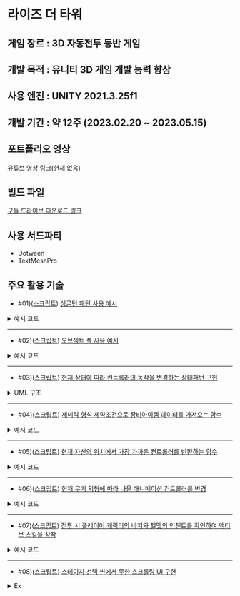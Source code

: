 라이즈 더 타워
===


게임 장르 : 3D 자동전투 등반 게임
---

개발 목적 : 유니티 3D 게임 개발 능력 향상
---

사용 엔진 : UNITY 2021.3.25f1
---


개발 기간 : 약 12주 (2023.02.20 ~ 2023.05.15)
---


포트폴리오 영상
---
[유튜브 영상 링크(현재 없음)]()


빌드 파일
---
[구들 드라이브 다운로드 링크](https://drive.google.com/file/d/1xUYyQ02r2opD2nRvOs4im8ZFvO6rDcBF/view?usp=drive_link)


사용 서드파티
---
* Dotween
* TextMeshPro


주요 활용 기술
---
* #01)([스크립트](https://github.com/dkckacka1/RiseTheTower-3DPortfolio-/blob/a22175eea5794bc14b153e6e37f9398d5f7a520b/RPG/Assets/02.%20Scripts/Core/Battle/BattleManager.cs#L22)) [싱글턴 패턴 사용 예시](https://copractice.tistory.com/90)

<details>
<summary>예시 코드</summary>
  
```csharp
private static BattleManager instance;
public static BattleManager Instance
{
    get
    {
        if (instance == null)
        {
            Debug.LogWarning("BattleManager is NULL");
            return null;
        }

        return instance;
    }
}
```
```csharp
private void Awake()
{
    // 싱글톤 패턴
    if (instance == null)
    {
        instance = this;
        battleUI = GetComponentInChildren<BattleSceneUIManager>();
        objectPool = GetComponentInChildren<ObjectPooling>();
    }
    else
    {
        Destroy(this.gameObject);
        return;
    }
}
```
</details>

---

* #02)([스크립트](https://github.com/dkckacka1/RiseTheTower-3DPortfolio-/blob/a22175eea5794bc14b153e6e37f9398d5f7a520b/RPG/Assets/02.%20Scripts/Core/Battle/ObjectPooling.cs#L14)) [오브젝트 풀 사용 예시](https://copractice.tistory.com/91)


<details>
<summary>예시 코드</summary>
  
```csharp
Queue<BattleText> battleTextPool = new Queue<BattleText>(); // 전투 텍스트 오브젝트 풀

// 전투 텍스트를 생성합니다.
public BattleText CreateText()
{
    // 부모 오브젝트 하위에 전투 텍스트를 생성합니다.
    GameObject obj = Instantiate(battleTextPrefab, battleTextParent.transform);
    BattleText text = obj.GetComponent<BattleText>();
    return text;
}

// 오브젝트 풀에 있는 전투 텍스트를 반환합니다.
public BattleText GetText(string textStr, Vector3 position, DamagedType type = DamagedType.Normal)
{
    BattleText text;

    if (battleTextPool.Count > 0)
    {
        // 풀에 있는 것 사용
        text = battleTextPool.Dequeue();

    }
    else
    {
        // 새로 만들어서 풀에 넣기
        text = CreateText();
    }

    // 전투 텍스트를 세팅합니다.
    text.Init(textStr, position, type);
    text.gameObject.SetActive(true);

    return text;
}

// 전투 텍스트를 풀에 반환합니다.
public void ReturnText(BattleText text)
{
    text.gameObject.SetActive(false);
    battleTextPool.Enqueue(text);
}
```
</details>

---

* #03)([스크립트](https://github.com/dkckacka1/RiseTheTower-3DPortfolio-/blob/a22175eea5794bc14b153e6e37f9398d5f7a520b/RPG/Assets/02.%20Scripts/Controller/Controller.cs#L213)) [현재 상태에 따라 컨트롤러의 동작을 변경하는 상태패턴 구현](https://copractice.tistory.com/92)


<details>
<summary>UML 구조</summary>
  
![img](https://github.com/dkckacka1/RiseTheTower-3DPortfolio-/assets/125544460/cf9572d8-c607-4ab3-86ff-b2e86c357572)

</details>

---

* #04)([스크립트](https://github.com/dkckacka1/RiseTheTower-3DPortfolio-/blob/main/RPG/Assets/02.%20Scripts/Core/Main/GameManager.cs#L158)) [제네릭 형식 제약조건으로 장비아이템 데이터를 가져오는 함수](https://copractice.tistory.com/93)


<details>
<summary>예시 코드</summary>
  
```csharp
// 장비 아이템 데이터를 가져옵니다.
public bool GetEquipmentData<T>(int id,out T sourceData) where T : EquipmentData
{
    EquipmentData data;
    if (!equipmentDataDic.TryGetValue(id, out data))
        // 찾는 ID가 없다면
    {
        Debug.LogError("찾는 데이터가 없습니다.");
        sourceData = null;
        return false;
    }

    // 찾은 데이터를 T 로 변환합니다.
    sourceData = data as T;
    if (sourceData == null)
        // 변환 값이 없다면
    {
        Debug.LogError("찾은 데이터가 잘못된 데이터입니다.");
        return false;
    }

    return true;
}
```
</details>

---

* #05)([스크립트](https://github.com/dkckacka1/RiseTheTower-3DPortfolio-/blob/a22175eea5794bc14b153e6e37f9398d5f7a520b/RPG/Assets/02.%20Scripts/Core/Battle/BattleManager.cs#L487)) [현재 자신의 위치에서 가장 가까운 컨트롤러를 반환하는 함수](https://copractice.tistory.com/94)


<details>
<summary>예시 코드</summary>
  
```csharp
/// <summary>
/// 가장 가까운 T를 찾아서 리턴합니다.
/// </summary>
/// <typeparam name="T">Controller한정</typeparam>
public T ReturnNearDistanceController<T>(Transform transform) where T : Controller
{
    if (typeof(T) == typeof(PlayerController))
    // 찾는 컨트롤러가 플레이어 컨트롤러라면
    {
        if (livePlayer != null)
        {
            return livePlayer as T;
        }
    }
    else if (typeof(T) == typeof(EnemyController))
        // 찾는 컨트롤러가 에너미컨트롤러 라면
    {
        // 생존한 적리스트를 가져옵니다.
        List<EnemyController> list = liveEnemies.Where(enemy => !enemy.battleStatus.isDead).ToList();
        // 생존한 적이 없다면 null 리턴
        if (list.Count == 0) return null;

        // 리스트를 순회하면서 가장 가까운 적을 찾습니다.
        Controller nearTarget = list[0];
        float distance = Vector3.Distance(nearTarget.transform.position, transform.position);
        for (int i = 1; i < list.Count; i++)
        {
            float newDistance = Vector3.Distance(list[i].transform.position, transform.position);

            if (distance > newDistance)
            {
                nearTarget = list[i];
                distance = newDistance;
            }
        }

        // T 타입으로 형변환 해서 전달 해줍니다.
        return (T)nearTarget;
    }

    return null;
}
```
</details>

---

* #06)([스크립트](https://github.com/dkckacka1/RiseTheTower-3DPortfolio-/blob/main/RPG/Assets/02.%20Scripts/Character/CharacterAppearance.cs)) [현재 무기 외형에 따라 나올 애니메이션 컨트롤러를 변경](https://copractice.tistory.com/95)


<details>
<summary>예시 코드</summary>
  
```csharp
public void EquipWeapon(int weaponApparenceID, weaponHandleType weaponType)
{
    // 현재 무기 외형 ID 값을 가져옵니다.
    var childCount =  weaponHandle.childCount;
    // 현재 무기 외형을 제외한 다른 외형은 모두 꺼줍니다.
    for (int i = 0; i < childCount; i++)
    {
        weaponHandle.GetChild(i).gameObject.SetActive(false);
    }
    weaponHandle.GetChild(weaponApparenceID).gameObject.SetActive(true);

    Animator animator;
    if ((animator = GetComponent<Animator>()) != null)
    {
        // 현재 무기의 외형에 따라 애니메이션 컨트롤러를 변경합니다.
        // 런타임 도중 애니메이터의 애니메이션 컨트롤러를 변경하려면
        // animator.runtimeAnimatorController를 변경해주어야 한다.
        switch (weaponType)
        {
            case weaponHandleType.OneHandedWeapon:
                animator.runtimeAnimatorController = oneHandedWeaponAniamtor as RuntimeAnimatorController;
                animator.Rebind();
                break;
            case weaponHandleType.TwoHandedWeapon:
                animator.runtimeAnimatorController = twoHandedWeaponAttackAnimator as RuntimeAnimatorController;
                animator.Rebind();
                break;
        }
    }
}
```
</details>

---

* #07)([스크립트](https://github.com/dkckacka1/RiseTheTower-3DPortfolio-/blob/a22175eea5794bc14b153e6e37f9398d5f7a520b/RPG/Assets/02.%20Scripts/UI/BattleSceneUI/BattleSceneUIManager.cs#L110)) [전투 시 플레이어 캐릭터의 바지와 헬멧의 인챈트를 확인하여 액티브 스킬을 장착](https://copractice.tistory.com/96)


<details>
<summary>예시 코드</summary>
  
```csharp
// 액티브 스킬을 세팅합니다.
public void InitAbility(Helmet helmet, Pants pants, BattleStatus status)
{
    if (helmet.suffix != null && helmet.suffix.isIncantAbility)
        // 헬멧의 접미 인챈트가 있고 인챈트에 따로 효과가 있다면
    {
        HelmetIncant incant = helmet.suffix as HelmetIncant;

        // 인챈트에서 효과 정보를 가지고 와서 세팅합니다.
        helmetAbility.gameObject.SetActive(true);
        helmetAbility.Init(helmet.suffix.abilityIcon, incant.skillCoolTime);
        helmetAbility.AbilityBtn.onClick.AddListener(() => 
        {
            if (BattleManager.Instance.currentBattleState != BattleSceneState.Battle) return;

            incant.ActiveSkill(status);
        });
    }
    else
    {
        // 없다면 스킬 UI를 숨겨줍니다.
        helmetAbility.gameObject.SetActive(false);
    }

    if (pants.suffix != null && pants.suffix.isIncantAbility)
        // 바지에 접미 인챈트가 있고 인챈트에 따로 효과가 있다면
    {
        PantsIncant incant = pants.suffix as PantsIncant;

        // 인챈트에서 효과 정보를 가지고 와서 세팅합니다.
        PantsAbility.gameObject.SetActive(true);
        PantsAbility.Init(pants.suffix.abilityIcon, incant.skillCoolTime);
        PantsAbility.AbilityBtn.onClick.AddListener(() => 
        {
            if (BattleManager.Instance.currentBattleState != BattleSceneState.Battle) return;

            incant.ActiveSkill(status);
        });
    }
    else
    {
        // 없다면 스킬 UI를 숨겨줍니다.
        PantsAbility.gameObject.SetActive(false);
    }
}
```
</details>

---

* #08)([스크립트](https://copractice.tistory.com/97)) [스테이지 선택 씬에서 무한 스크롤링 UI 구현](https://github.com/dkckacka1/RiseTheTower-3DPortfolio-/blob/a22175eea5794bc14b153e6e37f9398d5f7a520b/RPG/Assets/02.%20Scripts/UI/StageChoiceSceneUI/StageScrollViewController.cs#L10)

<details>
<summary>Ex</summary>
  
![ScrollView](https://github.com/dkckacka1/RiseTheTower-3DPortfolio-/assets/125544460/53e3f184-9ded-424a-8eeb-fd0c57fb0427)

</details>
